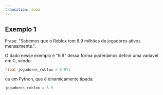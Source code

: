 ```yaml
---
transition: zoom
---
```


## Exemplo 1

Frase: "Sabemos que o Roblox tem 6.9 milhões de jogadores ativos mensalmente.".

O dado nesse exemplo é "6.9" dessa forma poderíamos definir uma variavel em C, sendo:
```cpp
float jogadores_roblox = 6.9f;
```
ou em Python, que é dinamicamente tipada:
```cpp
jogadores_roblox = 6.9
```
